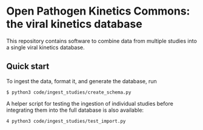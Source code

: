 # Open Pathogen Kinetics Commons: the viral kinetics database

This repository contains software to combine data from multiple studies into a single viral kinetics database. 

## Quick start

To ingest the data, format it, and generate the database, run 

```
$ python3 code/ingest_studies/create_schema.py
```

A helper script for testing the ingestion of individual studies before integrating them into the full database is also available: 

```
4 python3 code/ingest_studies/test_import.py
```

